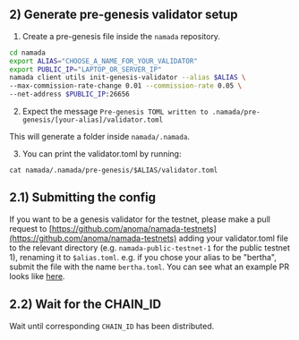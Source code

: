 ## 2) Generate pre-genesis validator setup

1. Create a pre-genesis file inside the `namada` repository.
``` bash
cd namada
export ALIAS="CHOOSE_A_NAME_FOR_YOUR_VALIDATOR"
export PUBLIC_IP="LAPTOP_OR_SERVER_IP"
namada client utils init-genesis-validator --alias $ALIAS \
--max-commission-rate-change 0.01 --commission-rate 0.05 \
--net-address $PUBLIC_IP:26656
```
2. Expect the message `Pre-genesis TOML written to .namada/pre-genesis/[your-alias]/validator.toml`

This will generate a folder inside `namada/.namada`.

3. You can print the validator.toml by running: 

`cat namada/.namada/pre-genesis/$ALIAS/validator.toml`

## 2.1) Submitting the config
If you want to be a genesis validator for the testnet, please make a pull request to [https://github.com/anoma/namada-testnets](https://github.com/anoma/namada-testnets) adding your validator.toml file to the relevant directory (e.g. `namada-public-testnet-1` for the public testnet 1), renaming it to `$alias.toml`. e.g. if you chose your alias to be "bertha", submit the file with the name `bertha.toml`. You can see what an example PR looks like [here](https://github.com/anoma/namada-testnets/pull/122).

## 2.2) Wait for the CHAIN_ID
Wait until corresponding `CHAIN_ID` has been distributed.
